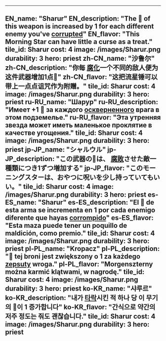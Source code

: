 ---

EN_name: "Sharur"
EN_description: "The 🔸 of this weapon is increased by 1 for each different enemy you've  <u>corrupted</u>"
EN_flavor: "This Morning Star can have little a curse as a treat."
tile_id: Sharur
cost: 4
image: /images/Sharur.png
durability: 3
hero: priest
zh-CN_name: "沙鲁尔"
zh-CN_description: "你每 <u>腐化</u>一个不同的敌人便为这件武器增加1点🔸"
zh-CN_flavor: "这把流星锤可以带上一点点诅咒作为附赠。"
tile_id: Sharur
cost: 4
image: /images/Sharur.png
durability: 3
hero: priest
ru-RU_name: "Шарур"
ru-RU_description: "Имеет +1 🔸 за каждого  <u>оскверненного</u> врага в этом подземелье."
ru-RU_flavor: "Эта утренняя звезда может иметь маленькое проклятие в качестве угощения."
tile_id: Sharur
cost: 4
image: /images/Sharur.png
durability: 3
hero: priest
jp-JP_name: "シャルウル"
jp-JP_description: "この武器の🔸は、 <u>腐敗</u>させた敵一種類につき1ずつ増加する"
jp-JP_flavor: "このモーニングスターは、おやつに呪いを少し持っていてもいい。"
tile_id: Sharur
cost: 4
image: /images/Sharur.png
durability: 3
hero: priest
es-ES_name: "Sharur"
es-ES_description: "El 🔸 de esta arma se incrementa en 1 por cada enemigo diferente que hayas  <u>corrompido</u>"
es-ES_flavor: "Esta maza puede tener un poquillo de maldición, como premio."
tile_id: Sharur
cost: 4
image: /images/Sharur.png
durability: 3
hero: priest
pl-PL_name: "Kropacz"
pl-PL_description: "🔸 tej broni jest zwiększony o 1 za każdego  <u>zepsuty</u> wroga."
pl-PL_flavor: "Morgenszterny można karmić klątwami, w nagrodę."
tile_id: Sharur
cost: 4
image: /images/Sharur.png
durability: 3
hero: priest
ko-KR_name: "샤루르"
ko-KR_description: "내가  <u>타락</u>시킨 적 하나 당 이 무기의 🔸이 1 증가합니다"
ko-KR_flavor: "간식으로 약간의 저주 정도는 줘도 괜찮습니다."
tile_id: Sharur
cost: 4
image: /images/Sharur.png
durability: 3
hero: priest
---
